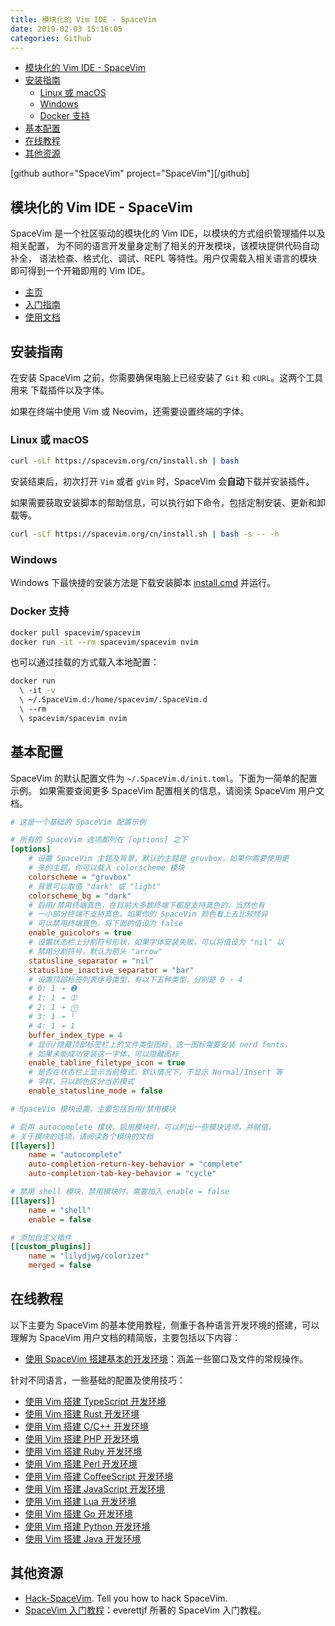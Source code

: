 ```yaml
---
title: 模块化的 Vim IDE - SpaceVim
date: 2019-02-03 15:16:05
categories: Github
---
```


<!-- more -->

<!-- TOC -->

- [模块化的 Vim IDE - SpaceVim](#模块化的-vim-ide---spacevim)
- [安装指南](#安装指南)
  - [Linux 或 macOS](#linux-或-macos)
  - [Windows](#windows)
  - [Docker 支持](#docker-支持)
- [基本配置](#基本配置)
- [在线教程](#在线教程)
- [其他资源](#其他资源)

<!-- /TOC -->

[github author="SpaceVim" project="SpaceVim"][/github]

<a id="markdown-模块化的-vim-ide---spacevim" name="模块化的-vim-ide---spacevim"></a>

## 模块化的 Vim IDE - SpaceVim

SpaceVim 是一个社区驱动的模块化的 Vim IDE，以模块的方式组织管理插件以及相关配置， 为不同的语言开发量身定制了相关的开发模块，该模块提供代码自动补全， 语法检查、格式化、调试、REPL 等特性。用户仅需载入相关语言的模块即可得到一个开箱即用的 Vim IDE。

- [主页](https://spacevim.org/cn/)
- [入门指南](https://spacevim.org/cn/quick-start-guide/)
- [使用文档](https://spacevim.org/cn/documentation/)

<a id="markdown-安装指南" name="安装指南"></a>

## 安装指南

在安装 SpaceVim 之前，你需要确保电脑上已经安装了 `Git` 和 `cURL`。这两个工具用来 下载插件以及字体。

如果在终端中使用 Vim 或 Neovim，还需要设置终端的字体。

<a id="markdown-linux-或-macos" name="linux-或-macos"></a>

### Linux 或 macOS

```bash
curl -sLf https://spacevim.org/cn/install.sh | bash
```

安装结束后，初次打开 `Vim` 或者 `gVim` 时，SpaceVim 会**自动**下载并安装插件。

如果需要获取安装脚本的帮助信息，可以执行如下命令，包括定制安装、更新和卸载等。

```bash
curl -sLf https://spacevim.org/cn/install.sh | bash -s -- -h
```

<a id="markdown-windows" name="windows"></a>

### Windows

Windows 下最快捷的安装方法是下载安装脚本 [install.cmd](https://spacevim.org/cn/install.cmd) 并运行。

<a id="markdown-docker-支持" name="docker-支持"></a>

### Docker 支持

```bash
docker pull spacevim/spacevim
docker run -it --rm spacevim/spacevim nvim
```

也可以通过挂载的方式载入本地配置：

```bash
docker run
  \ -it -v
  \ ~/.SpaceVim.d:/home/spacevim/.SpaceVim.d
  \ --rm
  \ spacevim/spacevim nvim
```

<a id="markdown-基本配置" name="基本配置"></a>

## 基本配置

SpaceVim 的默认配置文件为 `~/.SpaceVim.d/init.toml`。下面为一简单的配置示例。 如果需要查阅更多 SpaceVim 配置相关的信息，请阅读 SpaceVim 用户文档。

```ini
# 这是一个基础的 SpaceVim 配置示例

# 所有的 SpaceVim 选项都列在 [options] 之下
[options]
    # 设置 SpaceVim 主题及背景，默认的主题是 gruvbox，如果你需要使用更
    # 多的主题，你可以载入 colorscheme 模块
    colorscheme = "gruvbox"
    # 背景可以取值 "dark" 或 "light"
    colorscheme_bg = "dark"
    # 启用/禁用终端真色，在目前大多数终端下都是支持真色的，当然也有
    # 一小部分终端不支持真色，如果你的 SpaceVim 颜色看上去比较怪异
    # 可以禁用终端真色，将下面的值设为 false
    enable_guicolors = true
    # 设置状态栏上分割符号形状，如果字体安装失败，可以将值设为 "nil" 以
    # 禁用分割符号，默认为箭头 "arrow"
    statusline_separator = "nil"
    statusline_inactive_separator = "bar"
    # 设置顶部标签列表序号类型，有以下五种类型，分别是 0 - 4
    # 0: 1 ➛ ➊
    # 1: 1 ➛ ➀
    # 2: 1 ➛ ⓵
    # 3: 1 ➛ ¹
    # 4: 1 ➛ 1
    buffer_index_type = 4
    # 显示/隐藏顶部标签栏上的文件类型图标，这一图标需要安装 nerd fonts，
    # 如果未能成功安装这一字体，可以隐藏图标
    enable_tabline_filetype_icon = true
    # 是否在状态栏上显示当前模式，默认情况下，不显示 Normal/Insert 等
    # 字样，只以颜色区分当前模式
    enable_statusline_mode = false

# SpaceVim 模块设置，主要包括启用/禁用模块

# 启用 autocomplete 模块，启用模块时，可以列出一些模块选项，并赋值，
# 关于模块的选项，请阅读各个模块的文档
[[layers]]
    name = "autocomplete"
    auto-completion-return-key-behavior = "complete"
    auto-completion-tab-key-behavior = "cycle"

# 禁用 shell 模块，禁用模块时，需要加入 enable = false
[[layers]]
    name = "shell"
    enable = false

# 添加自定义插件
[[custom_plugins]]
    name = "lilydjwg/colorizer"
    merged = false
```

<a id="markdown-在线教程" name="在线教程"></a>

## 在线教程

以下主要为 SpaceVim 的基本使用教程，侧重于各种语言开发环境的搭建，可以理解为 SpaceVim 用户文档的精简版，主要包括以下内容：

- [使用 SpaceVim 搭建基本的开发环境](https://spacevim.org/cn/use-vim-as-ide/)：涵盖一些窗口及文件的常规操作。

针对不同语言，一些基础的配置及使用技巧：

- [使用 Vim 搭建 TypeScript 开发环境](https://spacevim.org/cn/use-vim-as-a-typescript-ide/)
- [使用 Vim 搭建 Rust 开发环境](https://spacevim.org/cn/use-vim-as-a-rust-ide/)
- [使用 Vim 搭建 C/C++ 开发环境](https://spacevim.org/cn/use-vim-as-a-c-cpp-ide/)
- [使用 Vim 搭建 PHP 开发环境](https://spacevim.org/cn/use-vim-as-a-php-ide/)
- [使用 Vim 搭建 Ruby 开发环境](https://spacevim.org/cn/use-vim-as-a-ruby-ide/)
- [使用 Vim 搭建 Perl 开发环境](https://spacevim.org/cn/use-vim-as-a-perl-ide/)
- [使用 Vim 搭建 CoffeeScript 开发环境](https://spacevim.org/cn/use-vim-as-a-coffeescript-ide/)
- [使用 Vim 搭建 JavaScript 开发环境](https://spacevim.org/cn/use-vim-as-a-javascript-ide/)
- [使用 Vim 搭建 Lua 开发环境](https://spacevim.org/cn/use-vim-as-a-lua-ide/)
- [使用 Vim 搭建 Go 开发环境](https://spacevim.org/cn/use-vim-as-a-go-ide/)
- [使用 Vim 搭建 Python 开发环境](https://spacevim.org/cn/use-vim-as-a-python-ide/)
- [使用 Vim 搭建 Java 开发环境](https://spacevim.org/cn/use-vim-as-a-java-ide/)

<a id="markdown-其他资源" name="其他资源"></a>

## 其他资源

- [Hack-SpaceVim](https://github.com/Gabirel/Hack-SpaceVim). Tell you how to hack SpaceVim.
- [SpaceVim 入门教程](https://everettjf.gitbooks.io/spacevimtutorial/content/)：everettjf 所著的 SpaceVim 入门教程。
